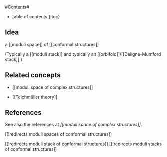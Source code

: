 
#Contents#
* table of contents
{:toc}

## Idea

a [[moduli space]] of [[conformal structures]]

(Typically a [[moduli stack]] and typically an [[orbifold]]/[[Deligne-Mumford stack]].)


## Related concepts

* [[moduli space of complex structures]]

* [[Teichmüller theory]]

## References

See also the references at _[[moduli space of complex structures]]_.

[[!redirects moduli spaces of conformal structures]]

[[!redirects moduli stack of conformal structures]]
[[!redirects moduli stacks of conformal structures]]
